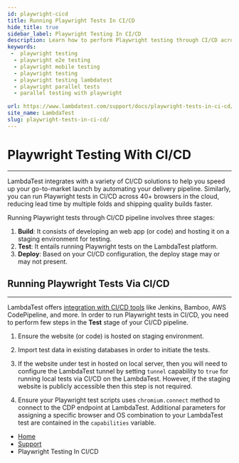 ```yaml
---
id: playwright-cicd
title: Running Playwright Tests In CI/CD
hide_title: true
sidebar_label: Playwright Testing In CI/CD
description: Learn how to perform Playwright testing through CI/CD across 40+ browser versions on the LambdaTest platform.
keywords:
 -  playwright testing 
  - playwright e2e testing 
  - playwright mobile testing 
  - playwright testing 
  - playwright testing lambdatest 
  - playwright parallel tests
  - parallel testing with playwright
  
url: https://www.lambdatest.com/support/docs/playwright-tests-in-ci-cd/
site_name: LambdaTest
slug: playwright-tests-in-ci-cd/
---
```

<script type="application/ld+json"
      dangerouslySetInnerHTML={{ __html: JSON.stringify({
       "@context": "https://schema.org",
        "@type": "BreadcrumbList",
        "itemListElement": [{
          "@type": "ListItem",
          "position": 1,
          "name": "LambdaTest",
          "item": "https://www.lambdatest.com"
        },{
          "@type": "ListItem",
          "position": 2,
          "name": "Support",
          "item": "https://www.lambdatest.com/support/docs/"
        },{
          "@type": "ListItem",
          "position": 3,
          "name": "Playwright Testing In CI/CD",
          "item": "https://www.lambdatest.com/support/docs/playwright-tests-in-ci-cd/"
        }]
      })
    }}
></script>

# Playwright Testing With CI/CD
***

LambdaTest integrates with a variety of CI/CD solutions to help you speed up your go-to-market launch by automating your delivery pipeline. Similarly, you can run Playwright tests in CI/CD across 40+ browsers in the cloud, reducing lead time by multiple folds and shipping quality builds faster.

Running Playwright tests through CI/CD pipeline involves three stages:

1. **Build**: It consists of developing an web app (or code) and hosting it on a staging environment for testing.
2. **Test**: It entails running Playwright tests on the LambdaTest platform.
3. **Deploy**: Based on your CI/CD configuration, the deploy stage may or may not present.

## Running Playwright Tests Via CI/CD
***

LambdaTest offers [integration with CI/CD tools](https://www.lambdatest.com/support/docs/integrations-with-ci-cd-tools/) like Jenkins, Bamboo, AWS CodePipeline, and more. In order to run Playwright tests in CI/CD, you need to perform few steps in the **Test** stage of your CI/CD pipeline.

1. Ensure the website (or code) is hosted on staging environment.

2. Import test data in existing databases in order to initiate the tests.

3. If the website under test in hosted on local server, then you will need to configure the LambdaTest tunnel by setting `tunnel` capability to `true` for running local tests via CI/CD on the LambdaTest. However, if the staging website is publicly accessible then this step is not required. 

4. Ensure your Playwright test scripts uses `chromium.connect` method to connect to the CDP endpoint at LambdaTest. Additional parameters for assigning a specific browser and OS combination to your LambdaTest test are contained in the `capabilities` variable.

<nav aria-label="breadcrumbs">
  <ul className="breadcrumbs">
    <li className="breadcrumbs__item">
      <a className="breadcrumbs__link" href="https://www.lambdatest.com">
        Home
      </a>
    </li>
    <li className="breadcrumbs__item">
      <a className="breadcrumbs__link" target="_self" href="https://www.lambdatest.com/support/docs/">
        Support
      </a>
    </li>
    <li className="breadcrumbs__item breadcrumbs__item--active">
      <span className="breadcrumbs__link">
        Playwright Testing In CI/CD
      </span>
    </li>
  </ul>
</nav>